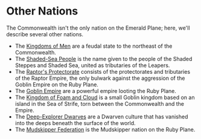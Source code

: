 # Other Nations

The Commonwealth isn't the only nation on the Emerald Plane; here, we'll describe several other nations.

- The [Kingdoms of Men](07.1-the-kingdoms-of-men.md) are a feudal state to the northeast of the Commonwealth.
- The [Shaded-Sea People](07.2-the-shaded-sea-people.md) is the name given to the people of the Shaded Steppes and Shaded Sea, united as tributaries of the Leapers.
- The [Raptor's Protectorate](07.3-the-raptors-protectorate.md) consists of the protectorates and tributaries of the Raptor Empire, the only bulwark against the aggression of the Goblin Empire on the Ruby Plane.
- The [Goblin Empire](07.4-the-goblin-empire.md) are a powerful empire looting the Ruby Plane.
- The [Kingdom of Foam and Cloud](07.5-deep-explorer-dwarves.md) is a small Goblin kingdom based on an island in the Sea of Strife, torn between the Commonwealth and the Empire.
- The [Deep-Explorer Dwarves](07.6-foam-and-cloud.md) are a Dwarven culture that has vanished into the deeps beneath the surface of the world.
- The [Mudskipper Federation](07.7-mudskipper-federation.md) is the Mudskipper nation on the Ruby Plane.
